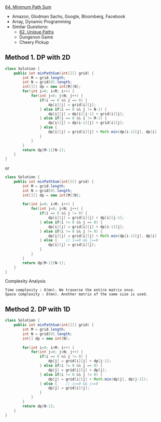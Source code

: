 [64. Minimum Path Sum](https://leetcode.com/problems/minimum-path-sum/)

* Amazon, Glodman Sachs, Google, Bloomberg, Facebook
* Array, Dynamic Programming
* Similar Questions:
    * [62. Unique Paths](https://leetcode.com/problems/unique-paths/)
    * Dungenon Game
    * Cheery Pickup
    

## Method 1. DP with 2D
```java
class Solution {
    public int minPathSum(int[][] grid) {
        int M = grid.length;
        int N = grid[0].length;
        int[][] dp = new int[M][N];
        for(int i=0; i<M; i++) {
            for(int j=0; j<N; j++) {
                if(i == 0 && j == 0) {
                    dp[i][j] = grid[i][j];
                } else if(i == 0 && j != N-1) {
                    dp[i][j] = dp[i][j-1] + grid[i][j];
                } else if(j == 0 && i != M-1) {
                    dp[i][j] = dp[i-1][j] + grid[i][j];
                } else {
                    dp[i][j] = grid[i][j] + Math.min(dp[i-1][j], dp[i][j-1]);
                }
            }
        }
        return dp[M-1][N-1];
    }
}
```

or 

```java
class Solution {
    public int minPathSum(int[][] grid) {
        int M = grid.length;
        int N = grid[0].length;
        int[][] dp = new int[M][N];
        
        for(int i=0; i<M; i++) {
            for(int j=0; j<N; j++) {
                if(i == 0 && j != 0) {
                    dp[i][j] = grid[i][j] + dp[i][j-1];
                } else if(i != 0 && j == 0) {
                    dp[i][j] = grid[i][j] + dp[i-1][j];
                } else if(i != 0 && j != 0) {
                    dp[i][j] = grid[i][j] + Math.min(dp[i-1][j], dp[i][j-1]);
                } else {    // i==0 && j==0
                    dp[i][j] = grid[i][j];
                }
            }
        }
        return dp[M-1][N-1];
    }
}
```

Complexity Analysis

    Time complexity : O(mn). We traverse the entire matrix once.
    Space complexity : O(mn). Another matrix of the same size is used. 



## Method 2. DP with 1D
```java
class Solution {
    public int minPathSum(int[][] grid) {
        int M = grid.length;
        int N = grid[0].length;
        int[] dp = new int[N];
        
        for(int i=0; i<M; i++) {
            for(int j=0; j<N; j++) {
                if(i == 0 && j != 0) {
                    dp[j] = grid[i][j] + dp[j-1];
                } else if(i != 0 && j == 0) {
                    dp[j] = grid[i][j] + dp[j];
                } else if(i != 0 && j != 0) {
                    dp[j] = grid[i][j] + Math.min(dp[j], dp[j-1]);
                } else {    // i==0 && j==0
                    dp[j] = grid[i][j];
                }
            }
        }
        return dp[N-1];
    }
}
```